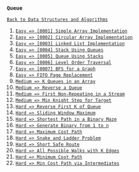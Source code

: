 ### `Queue`

[`Back to Data Structures and Algorithms`](../readme.md)

1. [`Easy => [0001] Simple Array Implementation`](problems/0001-queue-simple-array-implementation.md)
2. [`Easy => [0002] Circular Array Implementation`](problems/0002-queue-circular-array-implementation.md)
3. [`Easy => [0003] Linked List Implementation`](problems/0003-queue-linked-list-implementation.md)
4. [`Easy => [0004] Stack Using Queues`](problems/0004-stack-using-queues.md)
5. [`Easy => [0005] Queue Using Stacks`](problems/0005-queue-using-stacks.md)
6. [`Easy => [0006] Level Order Traversal`](problems/0006-level-order-traversal-of-binary-tree.md)
7. [`Easy => [0007] BFS for a Graph`](problems/0007-bfs-for-graph.md)
8. [`Easy => FIFO Page Replacement`]()
9. [`Medium => K Queues in an Array`]()
10. [`Medium => Reverse a Queue`]()
11. [`Medium => First Non-Repeating in a Stream`]()
12. [`Medium => Min Knight Step for Target`]()
13. [`Hard => Reverse First K of Queue`]()
14. [`Hard => Sliding Window Maximum`]()
15. [`Hard => Shortest Path in a Binary Maze`]()
16. [`Hard => Generate Binary from 1 to n`]()
17. [`Hard => Maximum Cost Path`]()
18. [`Hard => Snake and Ladder Problem`]()
19. [`Hard => Short Safe Route`]()
20. [`Hard => All Possible Walks with K Edges`]()
21. [`Hard => Minimum Cost Path`]()
22. [`Hard => Min Cost Path via Intermediates`]()
